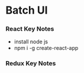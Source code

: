 # Batch UI

### React Key Notes
* install node js
* npm i -g create-react-app



### Redux Key Notes
